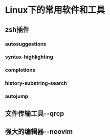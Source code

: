 # Linux下的常用软件和工具

## zsh插件

### autosuggestions

### syntax-highlighting

### completions

### history-substring-search

### autojump

## 文件传输工具--qrcp

## 强大的编辑器--neovim



